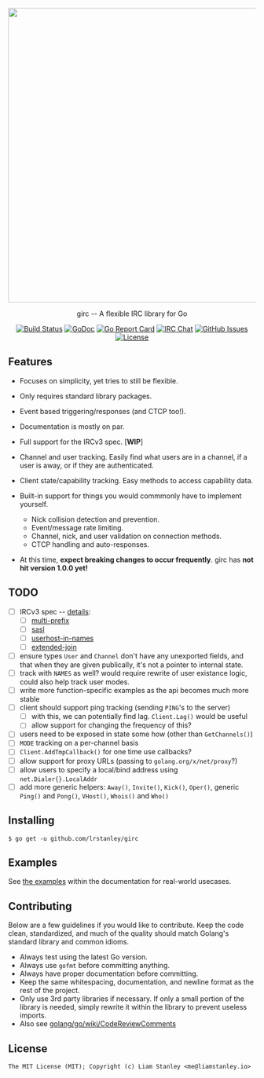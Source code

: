 <p align="center"><a href="https://godoc.org/github.com/lrstanley/girc"><img  width="600" src="https://i.imgur.com/Wh6otgh.png"></a></p>
<p align="center">girc -- A flexible IRC library for Go</p>
<p align="center">
  <a href="https://travis-ci.org/lrstanley/girc"><img src="https://travis-ci.org/lrstanley/girc.svg?branch=master" alt="Build Status"></a>
  <a href="https://godoc.org/github.com/lrstanley/girc"><img src="https://godoc.org/github.com/lrstanley/girc?status.png" alt="GoDoc"></a>
  <a href="https://goreportcard.com/report/github.com/lrstanley/girc"><img src="https://goreportcard.com/badge/github.com/lrstanley/girc" alt="Go Report Card"></a>
  <a href="http://byteirc.org/channel/L"><img src="https://img.shields.io/badge/ByteIRC-%23L-blue.svg" alt="IRC Chat"></a>
  <a href="https://github.com/lrstanley/girc/issues"><img src="https://img.shields.io/github/issues/lrstanley/girc.svg" alt="GitHub Issues"></a>
  <a href="https://raw.githubusercontent.com/lrstanley/girc/master/LICENSE"><img src="https://img.shields.io/github/license/lrstanley/girc.svg" alt="License"></a>
</p>

## Features

- Focuses on simplicity, yet tries to still be flexible.
- Only requires standard library packages.
- Event based triggering/responses (and CTCP too!).
- Documentation is mostly on par.
- Full support for the IRCv3 spec. [**WIP**]
- Channel and user tracking. Easily find what users are in a channel, if a
  user is away, or if they are authenticated.
- Client state/capability tracking. Easy methods to access capability data.
- Built-in support for things you would commmonly have to implement yourself.
  - Nick collision detection and prevention.
  - Event/message rate limiting.
  - Channel, nick, and user validation on connection methods.
  - CTCP handling and auto-responses.

- At this time, **expect breaking changes to occur frequently**. girc has **not hit version 1.0.0 yet!**

## TODO

- [ ] IRCv3 spec -- [details](http://ircv3.net):
  - [ ] [multi-prefix](http://ircv3.net/specs/extensions/multi-prefix-3.1.html)
  - [ ] [sasl](http://ircv3.net/specs/extensions/sasl-3.2.html)
  - [ ] [userhost-in-names](http://ircv3.net/specs/extensions/userhost-in-names-3.2.html)
  - [ ] [extended-join](http://ircv3.net/specs/extensions/extended-join-3.1.html)
- [ ] ensure types `User` and `Channel` don't have any unexported fields, and
      that when they are given publically, it's not a pointer to internal
      state.
- [ ] track with `NAMES` as well? would require rewrite of user existance
      logic, could also help track user modes.
- [ ] write more function-specific examples as the api becomes much more stable
- [ ] client should support ping tracking (sending `PING`'s to the server)
  - [ ] with this, we can potentially find lag. `Client.Lag()` would be useful
  - [ ] allow support for changing the frequency of this?
- [ ] users need to be exposed in state some how (other than `GetChannels()`)
- [ ] `MODE` tracking on a per-channel basis
- [ ] `Client.AddTmpCallback()` for one time use callbacks?
- [ ] allow support for proxy URLs (passing to `golang.org/x/net/proxy`?)
- [ ] allow users to specify a local/bind address using `net.Dialer{}.LocalAddr`
- [ ] add more generic helpers: `Away()`, `Invite()`, `Kick()`, `Oper()`,
      generic `Ping()` and `Pong()`, `VHost()`, `Whois()` and `Who()`

## Installing

    $ go get -u github.com/lrstanley/girc

## Examples

See [the examples](https://godoc.org/github.com/lrstanley/girc#example-package)
within the documentation for real-world usecases.

## Contributing

Below are a few guidelines if you would like to contribute. Keep the code
clean, standardized, and much of the quality should match Golang's standard
library and common idioms.

   * Always test using the latest Go version.
   * Always use `gofmt` before committing anything.
   * Always have proper documentation before committing.
   * Keep the same whitespacing, documentation, and newline format as the
     rest of the project.
   * Only use 3rd party libraries if necessary. If only a small portion of
     the library is needed, simply rewrite it within the library to prevent
     useless imports.
   * Also see [golang/go/wiki/CodeReviewComments](https://github.com/golang/go/wiki/CodeReviewComments)

## License

```
The MIT License (MIT); Copyright (c) Liam Stanley <me@liamstanley.io>
```
